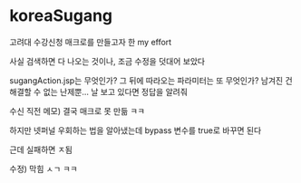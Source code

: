 # koreaSugang
고려대 수강신청 매크로를 만들고자 한 my effort

사실 검색하면 다 나오는 것이나, 조금 수정을 덧대어 보았다

sugangAction.jsp는 무엇인가?
그 뒤에 따라오는 파라미터는 또 무엇인가?
남겨진 건 해결할 수 없는 난제뿐...
날 보고 있다면 정답을 알려줘

수신 직전 메모) 결국 매크로 못 만듦 ㅋㅋ

하지만 넷퍼널 우회하는 법을 알아냈는데 bypass 변수를 true로 바꾸면 된다

근데 실패하면 ㅈ됨

수정) 막힘 ㅅㄱ ㅋㅋ
